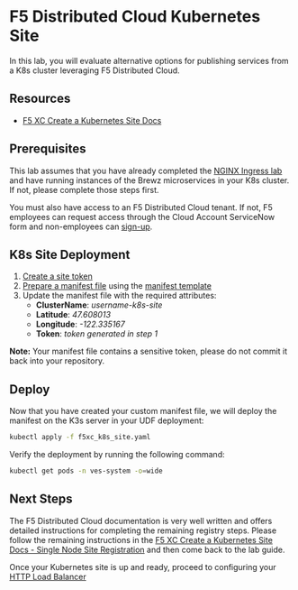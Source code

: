 # F5 Distributed Cloud Kubernetes Site

In this lab, you will evaluate alternative options for publishing services from a K8s cluster leveraging F5 Distributed Cloud.

## Resources

- [F5 XC Create a Kubernetes Site Docs](https://docs.cloud.f5.com/docs/how-to/site-management/create-k8s-site)

## Prerequisites

This lab assumes that you have already completed the [NGINX Ingress lab](../ingress/README.md) and have running instances of the Brewz microservices in your K8s cluster. If not, please complete those steps first.

You must also have access to an F5 Distributed Cloud tenant.  If not, F5 employees can request access through the Cloud Account ServiceNow form and non-employees can [sign-up](https://www.f5.com/cloud/pricing#container1989174610).

## K8s Site Deployment  

1. [Create a site token](https://docs.cloud.f5.com/docs/how-to/site-management/create-k8s-site)
2. [Prepare a manifest file](https://docs.cloud.f5.com/docs/how-to/site-management/create-k8s-site) using the [manifest template](https://gitlab.com/volterra.io/volterra-ce/-/blob/master/k8s/ce_k8s.yml)
3. Update the manifest file with the required attributes:
    - **ClusterName**: *username-k8s-site*
    - **Latitude**: *47.608013*
    - **Longitude**: *-122.335167*
    - **Token**: *token generated in step 1*

**Note:** Your manifest file contains a sensitive token, please do not commit it back into your repository.

## Deploy

Now that you have created your custom manifest file, we will deploy the manifest on the K3s server in your UDF deployment:

```bash
kubectl apply -f f5xc_k8s_site.yaml
```

Verify the deployment by running the following command:

```bash
kubectl get pods -n ves-system -o=wide
```

## Next Steps

The F5 Distributed Cloud documentation is very well written and offers detailed instructions for completing the remaining registry steps.  Please follow the remaining instructions in the [F5 XC Create a Kubernetes Site Docs - Single Node Site Registration](https://docs.cloud.f5.com/docs/how-to/site-management/create-k8s-site#single-node-site-registration) and then come back to the lab guide.

Once your Kubernetes site is up and ready, proceed to configuring your [HTTP Load Balancer](http_lb.md)

